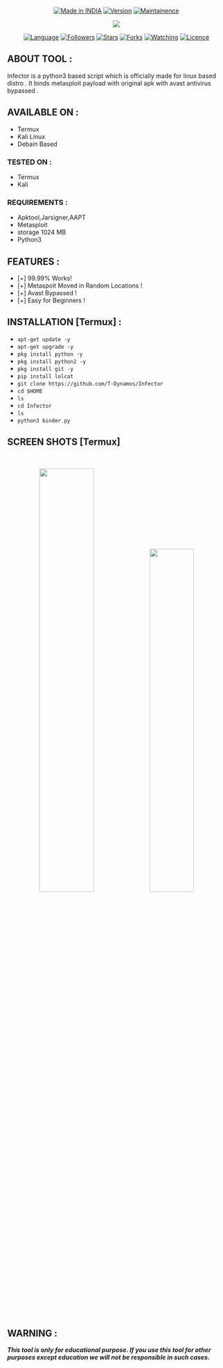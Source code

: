 </p>
<p align="center">
<a href="https://bit.ly/2BNk3P1"><img title="Made in INDIA" src="https://img.shields.io/badge/Tool-Infector-green.svg"></a>
<a href="https://bit.ly/2BNk3P1"><img title="Version" src="https://img.shields.io/badge/Version-1.0-green.svg?style=flat-square"></a>
<a href="https://bit.ly/2BNk3P1"><img title="Maintainence" src="https://img.shields.io/badge/Maintained%3F-yes-green.svg"></a>
</p>
<p align="center">
</p>


<p align="center">

<img src="https://github.com/T-Dynamos/T-Dynamos/raw/main/bin/20211011_213055.png"/>




</p>





 


<p align="center">
<a href="https://github.com/T-Dynamos"><img title="Language" src="https://img.shields.io/badge/Made%20with-python3-1f425f.svg?v=103"></a>
<a href="https://github.com/T-Dynamos"><img title="Followers" src="https://img.shields.io/github/followers/T-Dynamos?color=blue&style=flat-square"></a>
<a href="https://github.com/T-Dynamos"><img title="Stars" src="https://img.shields.io/github/stars/T-Dynamos/Infector?color=red&style=flat-square"></a>
<a href="https://github.com/T-Dynamos"><img title="Forks" src="https://img.shields.io/github/forks/T-Dynamos/Infector?color=red&style=flat-square"></a>
<a href="https://github.com/T-Dynamos"><img title="Watching" src="https://img.shields.io/github/watchers/T-Dynamos/Infector?label=Watchers&color=blue&style=flat-square"></a>
<a href="https://github.com/T-Dynamos"><img title="Licence" src="https://img.shields.io/badge/License-MIT-blue.svg"></a>
</p>

## ABOUT TOOL :

Infector is a python3 based script which is officially made for linux based distro . It binds metasploit payload with original apk with avast antivirus bypassed .


## AVAILABLE ON :

* Termux
* Kali Linux
* Debain Based

### TESTED ON :

* Termux
* Kali

### REQUIREMENTS :
* Apktool,Jarsigner,AAPT
* Metasploit
* storage 1024 MB
* Python3

## FEATURES :
* [+] 99.99% Works!
* [+] Metaspoit Moved in Random Locations !
* [+] Avast Bypassed !
* [+] Easy for Beginners !

## INSTALLATION [Termux] :

* `apt-get update -y`
* `apt-get upgrade -y`
* `pkg install python -y`
* `pkg install python2 -y`
* `pkg install git -y`
* `pip install lolcat`
* `git clone https://github.com/T-Dynamos/Infector`
* `cd $HOME`
* `ls`
* `cd Infector`
* `ls`
* `python3 binder.py`


## SCREEN SHOTS [Termux]

<br>
<p align="center">
<img width="50%" src="https://github.com/T-Dynamos/Infector/raw/main/IMG_20210921_110233.jpg"/>
<img width="45%" src="https://raw.githubusercontent.com/T-Dynamos/Infector/main/Screenshot_2021-09-17-13-20-53-966_com.termux.jpg"/>
</p>


## WARNING : 
***This tool is only for educational purpose. If you use this tool for other purposes except education we will not be responsible in such cases.***
